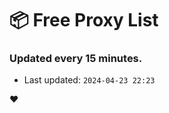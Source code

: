 # :package: Free Proxy List
### Updated every 15 minutes.

- Last updated: `2024-04-23 22:23`

:heart:
